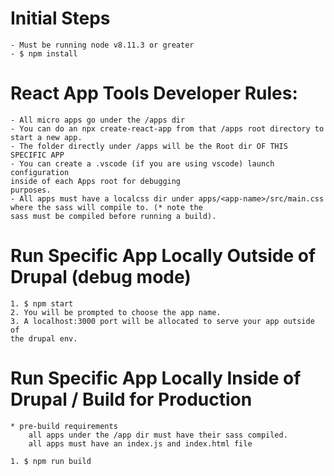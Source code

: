 # Initial Steps
    - Must be running node v8.11.3 or greater
    - $ npm install

# React App Tools Developer Rules:

    - All micro apps go under the /apps dir
    - You can do an npx create-react-app from that /apps root directory to 
    start a new app.
    - The folder directly under /apps will be the Root dir OF THIS SPECIFIC APP
    - You can create a .vscode (if you are using vscode) launch configuration
    inside of each Apps root for debugging 
    purposes.
    - All apps must have a localcss dir under apps/<app-name>/src/main.css 
    where the sass will compile to. (* note the 
    sass must be compiled before running a build).

# Run Specific App Locally Outside of Drupal (debug mode)

    1. $ npm start
    2. You will be prompted to choose the app name.
    3. A localhost:3000 port will be allocated to serve your app outside of 
    the drupal env.

# Run Specific App Locally Inside of Drupal / Build for Production

    * pre-build requirements
        all apps under the /app dir must have their sass compiled.
        all apps must have an index.js and index.html file

    1. $ npm run build
